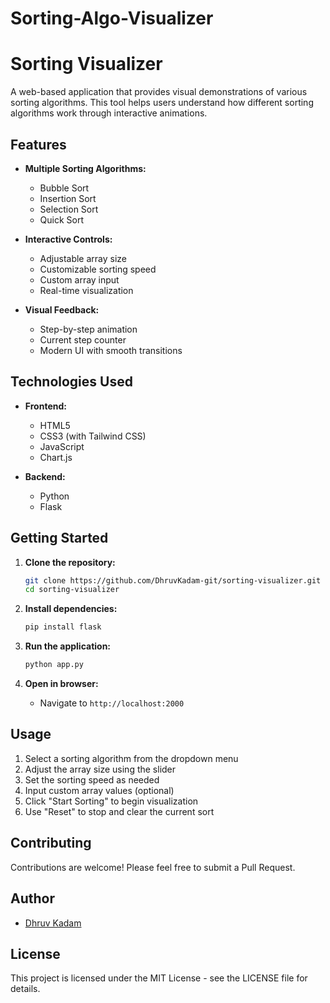 # Sorting-Algo-Visualizer
# Sorting Visualizer

A web-based application that provides visual demonstrations of various sorting algorithms. This tool helps users understand how different sorting algorithms work through interactive animations.

## Features

- **Multiple Sorting Algorithms:**
  - Bubble Sort
  - Insertion Sort
  - Selection Sort
  - Quick Sort

- **Interactive Controls:**
  - Adjustable array size
  - Customizable sorting speed
  - Custom array input
  - Real-time visualization

- **Visual Feedback:**
  - Step-by-step animation
  - Current step counter
  - Modern UI with smooth transitions

## Technologies Used

- **Frontend:**
  - HTML5
  - CSS3 (with Tailwind CSS)
  - JavaScript
  - Chart.js

- **Backend:**
  - Python
  - Flask

## Getting Started

1. **Clone the repository:**
   ```bash
   git clone https://github.com/DhruvKadam-git/sorting-visualizer.git
   cd sorting-visualizer
   ```

2. **Install dependencies:**
   ```bash
   pip install flask
   ```

3. **Run the application:**
   ```bash
   python app.py
   ```

4. **Open in browser:**
   - Navigate to `http://localhost:2000`

## Usage

1. Select a sorting algorithm from the dropdown menu
2. Adjust the array size using the slider
3. Set the sorting speed as needed
4. Input custom array values (optional)
5. Click "Start Sorting" to begin visualization
6. Use "Reset" to stop and clear the current sort

## Contributing

Contributions are welcome! Please feel free to submit a Pull Request.

## Author

- [Dhruv Kadam](https://github.com/DhruvKadam-git)

## License

This project is licensed under the MIT License - see the LICENSE file for details.
